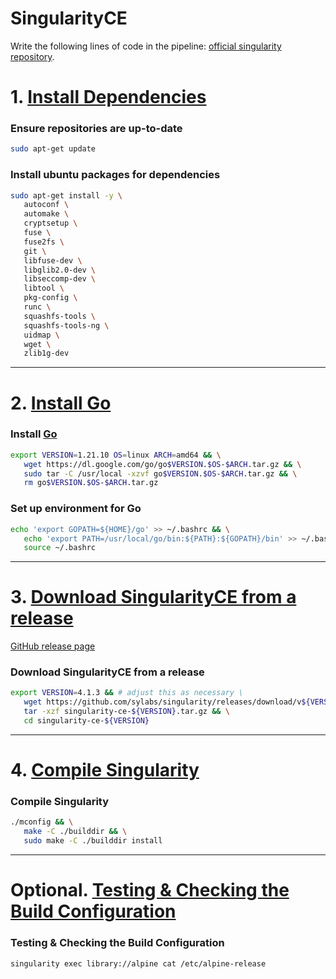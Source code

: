 # SingularityCE

Write the following lines of code in the pipeline: [official singularity repository](https://github.com/singularityhub/github-ci/blob/ef8bdf31b2db109a6147824a53de11a36ace22b6/.github/workflows/native-install.yml#L63).

# 1. [Install Dependencies](https://docs.sylabs.io/guides/4.1/admin-guide/installation.html#install-dependencies)

### Ensure repositories are up-to-date
```bash
sudo apt-get update
```

### Install ubuntu packages for dependencies
```bash
sudo apt-get install -y \
   autoconf \
   automake \
   cryptsetup \
   fuse \
   fuse2fs \
   git \
   libfuse-dev \
   libglib2.0-dev \
   libseccomp-dev \
   libtool \
   pkg-config \
   runc \
   squashfs-tools \
   squashfs-tools-ng \
   uidmap \
   wget \
   zlib1g-dev
```

-----------------------------------------------------------

# 2. [Install Go](https://docs.sylabs.io/guides/4.1/admin-guide/installation.html#install-go)

### Install [Go](https://go.dev/dl/)
```bash
export VERSION=1.21.10 OS=linux ARCH=amd64 && \
   wget https://dl.google.com/go/go$VERSION.$OS-$ARCH.tar.gz && \
   sudo tar -C /usr/local -xzvf go$VERSION.$OS-$ARCH.tar.gz && \
   rm go$VERSION.$OS-$ARCH.tar.gz
```


### Set up environment for Go
```bash
echo 'export GOPATH=${HOME}/go' >> ~/.bashrc && \
   echo 'export PATH=/usr/local/go/bin:${PATH}:${GOPATH}/bin' >> ~/.bashrc && \
   source ~/.bashrc
```
-----------------------------------------------------------

# 3. [Download SingularityCE from a release](https://docs.sylabs.io/guides/4.1/admin-guide/installation.html#download-singularityce-from-a-release)

[GitHub release page](https://github.com/sylabs/singularity/releases)

### Download SingularityCE from a release
```bash
export VERSION=4.1.3 && # adjust this as necessary \
   wget https://github.com/sylabs/singularity/releases/download/v${VERSION}/singularity-ce-${VERSION}.tar.gz && \
   tar -xzf singularity-ce-${VERSION}.tar.gz && \
   cd singularity-ce-${VERSION}
```

-----------------------------------------------------------

# 4. [Compile Singularity](https://docs.sylabs.io/guides/4.1/admin-guide/installation.html#compile-singularity)

### Compile Singularity
```bash
./mconfig && \
   make -C ./builddir && \
   sudo make -C ./builddir install
```

-----------------------------------------------------------

# Optional. [Testing & Checking the Build Configuration](https://docs.sylabs.io/guides/4.1/admin-guide/installation.html#testing-checking-the-build-configuration)

### Testing & Checking the Build Configuration
```bash
singularity exec library://alpine cat /etc/alpine-release
```